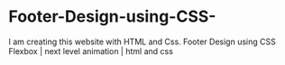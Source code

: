 # Footer-Design-using-CSS-
I am creating this website with HTML and Css. Footer Design using CSS Flexbox | next level animation | html and css
